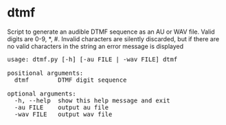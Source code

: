 # dtmf

Script to generate an audible DTMF sequence as an AU or WAV file.
Valid digits are 0-9, *, #. Invalid characters are silently discarded,
but if there are no valid characters in the string an error message is displayed

<pre>
usage: dtmf.py [-h] [-au FILE | -wav FILE] dtmf

positional arguments:
  dtmf        DTMF digit sequence

optional arguments:
  -h, --help  show this help message and exit
  -au FILE    output au file
  -wav FILE   output wav file
</pre>
